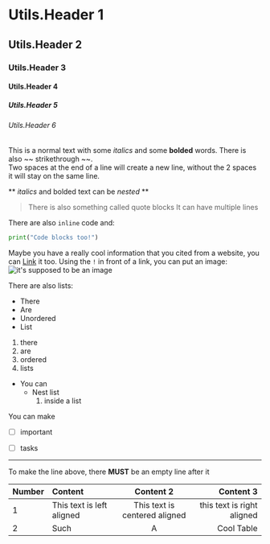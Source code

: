 # Utils.Header 1
## Utils.Header 2
### Utils.Header 3
#### Utils.Header 4
##### Utils.Header 5
###### Utils.Header 6

This is a normal text with some _italics_ and some **bolded** words. There is also ~~ strikethrough ~~.  
Two spaces at the end of a line will create a new line, without the 2 spaces it will stay on the same line.

** _italics_ and bolded text can be _nested_ **

> There is also something called quote blocks
> It can have multiple lines

There are also `inline` code and:

```py
print("Code blocks too!")

```

Maybe you have a really cool information that you cited from a website, you can [Link](https://youtube.com) it too.
Using the `!` in front of a link, you can put an image:
![it's supposed to be an image](https://myoctocat.com/assets/images/base-octocat.svg)

There are also lists:

- There
- Are
- Unordered
- List

1. there
2. are
3. ordered
4. lists

- You can
    - Nest list
        1. inside a list

You can make

- [ ] important
- [ ] tasks


<!-- Comments need to be hidden -->


---

To make the line above, there __MUST__ be an empty line after it

| Number | Content | Content 2 | Content 3|
| - | :-- | :-: | --: |
| 1 | This text is left aligned | This text is centered aligned | this text is right aligned |
| 2 | Such | A | Cool Table |